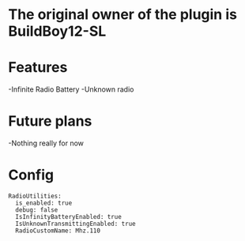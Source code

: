 # The original owner of the plugin is BuildBoy12-SL


# Features
-Infinite Radio Battery
-Unknown radio


# Future plans

-Nothing really for now


# Config
```
RadioUtilities:
  is_enabled: true
  debug: false
  IsInfinityBatteryEnabled: true
  IsUnknownTransmittingEnabled: true
  RadioCustomName: Mhz.110
```

